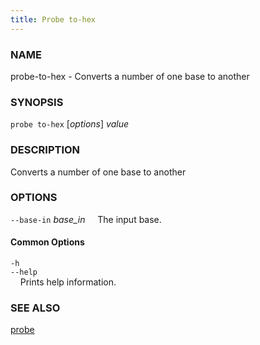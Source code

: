 ```yaml
---
title: Probe to-hex
---
```


### NAME

probe-to-hex - Converts a number of one base to another

### SYNOPSIS

`probe to-hex` [*options*] _value_

### DESCRIPTION

Converts a number of one base to another

### OPTIONS

`--base-in` _base_in_
&nbsp;&nbsp;&nbsp;&nbsp;The input base.

#### Common Options

`-h`  
`--help`  
&nbsp;&nbsp;&nbsp;&nbsp;Prints help information.

### SEE ALSO

[probe](./probe.md)
